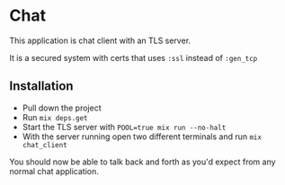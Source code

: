 # Chat

This application is chat client with an TLS server.

It is a secured system with certs that uses `:ssl` instead of `:gen_tcp`

## Installation

- Pull down the project
- Run `mix deps.get`
- Start the TLS server with `POOL=true mix run --no-halt`
- With the server running open two different terminals and run `mix chat_client`

You should now be able to talk back and forth as you'd expect from any normal chat application.

